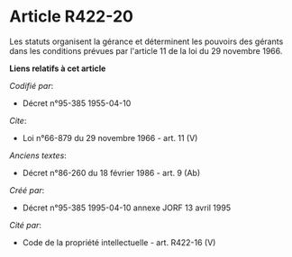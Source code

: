 # Article R422-20

Les statuts organisent la gérance et déterminent les pouvoirs des gérants dans les conditions prévues par l'article 11 de la
loi du 29 novembre 1966.

**Liens relatifs à cet article**

_Codifié par_:

  - Décret n°95-385 1955-04-10

_Cite_:

  - Loi n°66-879 du 29 novembre 1966 - art. 11 (V)

_Anciens textes_:

  - Décret n°86-260 du 18 février 1986 - art. 9 (Ab)

_Créé par_:

  - Décret n°95-385 1995-04-10 annexe JORF 13 avril 1995

_Cité par_:

  - Code de la propriété intellectuelle - art. R422-16 (V)
